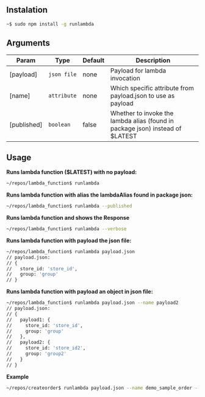 ## Instalation
```sh
~$ sudo npm install -g runlambda
```

## Arguments
| Param | Type | Default | Description |
| --- | --- | --- | --- |
| [payload] | <code>json file</code> | none | Payload for lambda invocation |
| [name] | <code>attribute</code> | none | Which specific attribute from payload.json to use as payload |
| [published] | <code>boolean</code> | false | Whether to invoke the lambda alias (found in package json) instead of $LATEST |

## Usage

**Runs lambda function ($LATEST) with no payload:**
```bash
~/repos/lambda_function$ runlambda
```
**Runs lambda function with alias the lambdaAlias found in package json:**
```bash
~/repos/lambda_function$ runlambda --published
```

**Runs lambda function and shows the Response**
```bash
~/repos/lambda_function$ runlambda --verbose
```


**Runs lambda function with payload the json file:**
```sh
~/repos/lambda_function$ runlambda payload.json
// payload.json:
// {
//   store_id: 'store_id',
//   group: 'group'
// }
```

**Runs lambda function with payload an object in json file:**
```sh
~/repos/lambda_function$ runlambda payload.json --name payload2
// payload.json:
// {
//   payload1: {
//     store_id: 'store_id',
//     group: 'group'
//   },
//   payload2: {
//     store_id: 'store_id2',
//     group: 'group2'
//   }  
// }
```

**Example**
```sh
~/repos/createorder$ runlambda payload.json --name demo_sample_order --published
```
